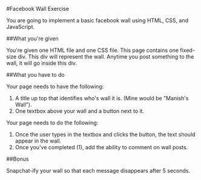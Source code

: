 #Facebook Wall Exercise

You are going to implement a basic facebook wall using HTML, CSS, and JavaScript.

##What you're given

You're given one HTML file and one CSS file. This page contains one fixed-size div. This div will represent the wall. Anytime you post something to the wall, it will go inside this div.

##What you have to do

Your page needs to have the following:

1. A title up top that identifies who's wall it is. (Mine would be "Manish's Wall").
2. One textbox above your wall and a button next to it.

Your page needs to do the following:

1. Once the user types in the textbox and clicks the button, the text should appear in the wall. 
2. Once you've completed (1), add the ability to comment on wall posts. 

##Bonus

Snapchat-ify your wall so that each message disappears after 5 seconds.
